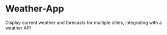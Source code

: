 # Weather-App
Display current weather and forecasts for multiple cities, integrating with a weather API
